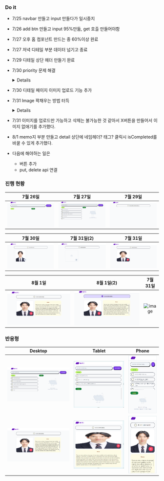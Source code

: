 ### Do it

- 7/25 navbar 만들고 input 만들다가 일시중지
- 7/26 add btn 만들고 input 95%만듦, get 호출 만들어야함
- 7/27 오후 홈 컴포넌트 만드는 중 60%이상 완료
- 7/27 저녁 디테일 부분 데이터 넘기고 종료
- 7/29 디테일 상단 헤더 만들기 완료
- 7/30 priority 문제 해결
  <details>

  - nav logo에서 `warn-once.js:16 Image with src "/_next/static/media/Size=Large.6588b7c0.png" was detected as the Largest Contentful Paint (LCP). Please add the "priority" property if this image is above the fold.` 라는 문제가 생김
  - 이 경고 메시지는 특정 이미지가 페이지 로딩 시 Largest Contentful Paint (LCP)의 주요 요소로 감지되었음을 의미힌다. LCP는 사용자가 페이지가 로드될 때 시각적으로 표시되는 가장 큰 요소로, 웹 성능을 측정하는 중요한 지표 중 하나다. 따라서, 중요한 이미지를 빠르게 로드하여 사용자 경험을 개선하는 것이 좋다.
  - Next.js에서 next/image 컴포넌트를 사용할 때, 중요한 이미지를 우선적으로 로드하도록 priority 속성을 추가할 수 있다. 이 속성을 사용하면 해당 이미지가 더 빨리 로드되도록 최적화된다.
  - 따라서 nav logo 중 large logo에 priority를 주면서 해결 완료

- 7/30 디테일 페이지 이미지 업로드 기능 추가
- 7/31 Image 꽉채우는 방법 터득
  <details>

  - next.js의 컴포넌트인 Image가 꽉 차지 않는 문제를 해결
  - Image 컴포넌트의 fill을 true로 바꿔주면서 해결완료
  - 주의 해야할 점
    - alt, src, height, width가 required이기 때문에 하나라도 없으면 error가 나온다. 하지만 fill을 true로 하면 width, height가 없어도 에러가 발생하지 않는다.
  - 참고 사이트 [Next.js Image Component](https://nextjs.org/docs/pages/api-reference/components/image)
  - 추가로 div태그에 radius를 적용했다면 자식 컴포넌트들도 각각 똑같이 적용해야 한다.

- 7/31 이미지를 업로드만 가능하고 삭제는 불가능한 것 같아서 X버튼을 만들어서 이미지 없애기를 추가했다.
- 8/1 memo지 부분 만들고 detail 상단에 네임헤더? 태그? 클릭시 isCompleted를 바꿀 수 있게 추가했다.
- 다음에 해야하는 일은
  - 버튼 추가
  - put, delete api 연결

### 진행 현황

|          7월 26일           |          7월 27일           |          7월 29일           |
| :-------------------------: | :-------------------------: | :-------------------------: |
| ![image](/records/0726.png) | ![image](/records/0727.png) | ![image](/records/0729.png) |

|          7월 30일           |          7월 31일(2)          |          7월 31일           |
| :-------------------------: | :---------------------------: | :-------------------------: |
| ![image](/records/0730.png) | ![image](/records/0730-2.png) | ![image](/records/0731.png) |

|          8월 1일           |          8월 1일(2)          |          7월 31일           |
| :-------------------------: | :---------------------------: | :-------------------------: |
| ![image](/records/0801.png) | ![image](/records/0801-4.png) | ![image]() |

### 반응형

|           Desktop           |            Tablet             |             Phone             |
| :-------------------------: | :---------------------------: | :---------------------------: |
| ![image](/records/0727.png) | ![image](/records/tablet.png) | ![image](/records/phone.png)  |
| ![image](/records/0801.png) | ![image](/records/0801-3.png) | ![image](/records/0801-2.png) |
